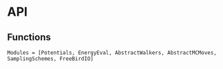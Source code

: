 # API


## Functions
```@autodocs
Modules = [Potentials, EnergyEval, AbstractWalkers, AbstractMCMoves, SamplingSchemes, FreeBirdIO]
```